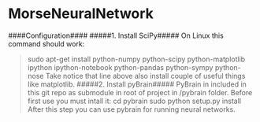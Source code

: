 MorseNeuralNetwork
==================
####Configuration####
#####1. Install SciPy#####
On Linux this command should work:
>sudo apt-get install python-numpy python-scipy python-matplotlib ipython ipython-notebook python-pandas python-sympy python-nose
Take notice that line above also install couple of useful things like matplotlib.
#####2. Install pyBrain#####
PyBrain in included in this git repo as submodule in root of project in /pybrain folder. Before first use you must intall it:
>cd pybrain
>sudo python setup.py install
After this step you can use pybrain for running neural networks.

